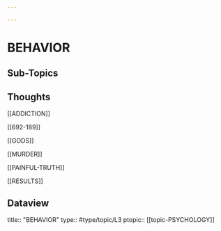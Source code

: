 ```yaml
---

---
```

# BEHAVIOR 
## Sub-Topics

## Thoughts
[[ADDICTION]]

[[692-189]]

[[GODS]]

[[MURDER]]

[[PAINFUL-TRUTH]]

[[RESULTS]]

## Dataview
title:: "BEHAVIOR"
type:: #type/topic/L3
ptopic:: [[topic-PSYCHOLOGY]]